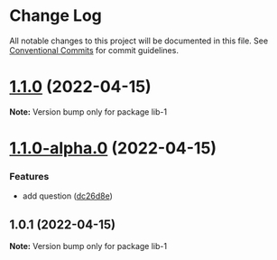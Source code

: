 # Change Log

All notable changes to this project will be documented in this file.
See [Conventional Commits](https://conventionalcommits.org) for commit guidelines.

# [1.1.0](https://github.com/thdepauw/lerna-exercise/compare/lib-1@1.1.0-alpha.0...lib-1@1.1.0) (2022-04-15)

**Note:** Version bump only for package lib-1





# [1.1.0-alpha.0](https://github.com/thdepauw/lerna-exercise/compare/lib-1@1.0.1...lib-1@1.1.0-alpha.0) (2022-04-15)


### Features

* add question ([dc26d8e](https://github.com/thdepauw/lerna-exercise/commit/dc26d8e905eb4ea2b3b803791a2d9de5dfdc8ac8))






## 1.0.1 (2022-04-15)

**Note:** Version bump only for package lib-1
